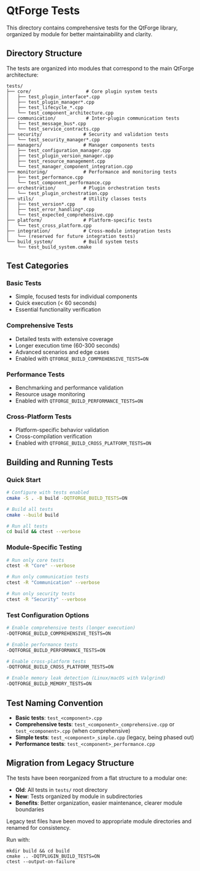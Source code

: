# QtForge Tests

This directory contains comprehensive tests for the QtForge library, organized by module for better maintainability and clarity.

## Directory Structure

The tests are organized into modules that correspond to the main QtForge architecture:

```
tests/
├── core/                    # Core plugin system tests
│   ├── test_plugin_interface*.cpp
│   ├── test_plugin_manager*.cpp
│   ├── test_lifecycle_*.cpp
│   └── test_component_architecture.cpp
├── communication/           # Inter-plugin communication tests
│   ├── test_message_bus*.cpp
│   └── test_service_contracts.cpp
├── security/               # Security and validation tests
│   └── test_security_manager*.cpp
├── managers/               # Manager components tests
│   ├── test_configuration_manager.cpp
│   ├── test_plugin_version_manager.cpp
│   ├── test_resource_management.cpp
│   └── test_manager_component_integration.cpp
├── monitoring/             # Performance and monitoring tests
│   ├── test_performance.cpp
│   └── test_component_performance.cpp
├── orchestration/          # Plugin orchestration tests
│   └── test_plugin_orchestration.cpp
├── utils/                  # Utility classes tests
│   ├── test_version*.cpp
│   ├── test_error_handling*.cpp
│   └── test_expected_comprehensive.cpp
├── platform/               # Platform-specific tests
│   └── test_cross_platform.cpp
├── integration/            # Cross-module integration tests
│   └── (reserved for future integration tests)
└── build_system/           # Build system tests
    └── test_build_system.cmake
```

## Test Categories

### Basic Tests
- Simple, focused tests for individual components
- Quick execution (< 60 seconds)
- Essential functionality verification

### Comprehensive Tests
- Detailed tests with extensive coverage
- Longer execution time (60-300 seconds)
- Advanced scenarios and edge cases
- Enabled with `QTFORGE_BUILD_COMPREHENSIVE_TESTS=ON`

### Performance Tests
- Benchmarking and performance validation
- Resource usage monitoring
- Enabled with `QTFORGE_BUILD_PERFORMANCE_TESTS=ON`

### Cross-Platform Tests
- Platform-specific behavior validation
- Cross-compilation verification
- Enabled with `QTFORGE_BUILD_CROSS_PLATFORM_TESTS=ON`

## Building and Running Tests

### Quick Start
```bash
# Configure with tests enabled
cmake -S . -B build -DQTFORGE_BUILD_TESTS=ON

# Build all tests
cmake --build build

# Run all tests
cd build && ctest --verbose
```

### Module-Specific Testing
```bash
# Run only core tests
ctest -R "Core" --verbose

# Run only communication tests
ctest -R "Communication" --verbose

# Run only security tests
ctest -R "Security" --verbose
```

### Test Configuration Options
```bash
# Enable comprehensive tests (longer execution)
-DQTFORGE_BUILD_COMPREHENSIVE_TESTS=ON

# Enable performance tests
-DQTFORGE_BUILD_PERFORMANCE_TESTS=ON

# Enable cross-platform tests
-DQTFORGE_BUILD_CROSS_PLATFORM_TESTS=ON

# Enable memory leak detection (Linux/macOS with Valgrind)
-DQTFORGE_BUILD_MEMORY_TESTS=ON
```

## Test Naming Convention

- **Basic tests**: `test_<component>.cpp`
- **Comprehensive tests**: `test_<component>_comprehensive.cpp` or `test_<component>.cpp` (when comprehensive)
- **Simple tests**: `test_<component>_simple.cpp` (legacy, being phased out)
- **Performance tests**: `test_<component>_performance.cpp`

## Migration from Legacy Structure

The tests have been reorganized from a flat structure to a modular one:

- **Old**: All tests in `tests/` root directory
- **New**: Tests organized by module in subdirectories
- **Benefits**: Better organization, easier maintenance, clearer module boundaries

Legacy test files have been moved to appropriate module directories and renamed for consistency.

Run with:
```
mkdir build && cd build
cmake .. -DQTPLUGIN_BUILD_TESTS=ON
ctest --output-on-failure
```

